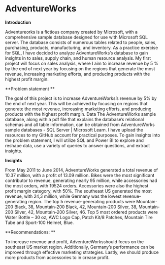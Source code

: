 # AdventureWorks


**Introduction** 

Adventureorks is a fictious company created by Microsoft, with a comprehensive sample database designed for use with Microsoft SQL server. The database consists of numerous tables related to people, sales, purchasing, products, manufacturing, and inventory. As a practice exercise for SQL, I have decided to analyze AdventureWorks’s database to gain insights in to sales, supply chain, and human resource analysis. My first project will focus on sales analysis, where I aim to increase revenue by 5 % by the end of next year by focusing on the regions that generate the most revenue, increasing marketing efforts, and producing products with the highest profit margin. 


**Problem statement **

The goal of this project is to increase AdventureWorks’s revenue by 5% by the end of next year. This will be achieved by focusing on regions that generate the most revenue, increasing marketing efforts, and producing products with the highest profit margin.
Data 
The AdventureWorks sample database, along with a pdf file that explains the database’s relational schemas and all table information, can be obtained from AdventureWorks sample databases - SQL Server | Microsoft Learn. I have upload the resources to my GitHub account for practical purposes.
To gain insights into the problem statement, I will utilize SQL and Power BI to explore and reshape data, use a variety of queries to answer questions, and extract insights.

**Insights**

From May 2011 to June 2014, AdventureWorks generated a total revenue of 10.37 million, with a profit of 13.09 million. Bikes were the most significant contributor to revenue, generating nearly 95 million, while accessories had the most orders, with 19524 orders. Accessories were also the highest profit margin category, with 50%.
The southeast US generated the most revenue, with 24,3 million, while Germany was the lowest revenue-generating region. 
The top 5 revenue-generating products were Mountain-200 Black, 38, Mountain-200 Black, 42, Mountain-200 Silver, 38, Mountain-200 Silver, 42, Mountain-200 Silver, 46.
Top 5 most ordered products were Water Bottle – 30 oz, AWC Logo Cap, Patch Kit/8 Patches, Mountain Tire Tube and Sport-100 Helmet, Blue.

**Recommendations: **

To increase revenue and profit, AdventureWorksshould focus on the southeast US market region. Additionally, Germany’s performance can be improved through effective marketing strategies. Lastly, we should produce more products from accessories to in crease profit. 

